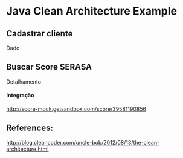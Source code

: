 # Java Clean Architecture Example

## Cadastrar cliente

Dado

## Buscar Score SERASA

Detalhamento


#### Integração

http://score-mock.getsandbox.com/score/39581190856

## References:
http://blog.cleancoder.com/uncle-bob/2012/08/13/the-clean-architecture.html
